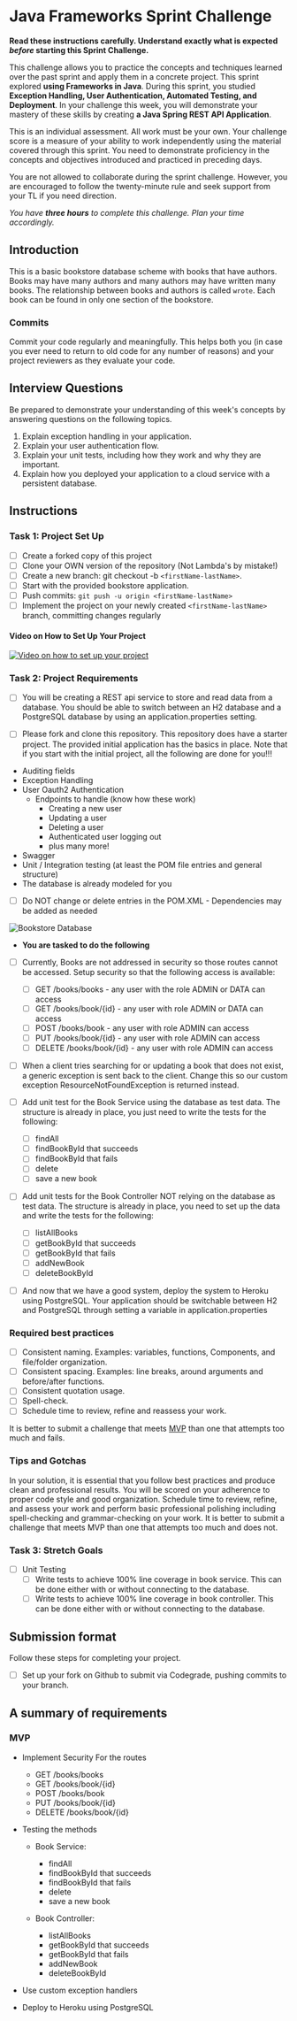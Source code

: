 # Java Frameworks Sprint Challenge

**Read these instructions carefully. Understand exactly what is expected _before_ starting this Sprint Challenge.**

This challenge allows you to practice the concepts and techniques learned over the past sprint and apply them in a concrete project. This sprint explored **using Frameworks in Java**. During this sprint, you studied **Exception Handling, User Authentication, Automated Testing, and Deployment**. In your challenge this week, you will demonstrate your mastery of these skills by creating **a Java Spring REST API Application**.

This is an individual assessment. All work must be your own. Your challenge score is a measure of your ability to work independently using the material covered through this sprint. You need to demonstrate proficiency in the concepts and objectives introduced and practiced in preceding days.

You are not allowed to collaborate during the sprint challenge. However, you are encouraged to follow the twenty-minute rule and seek support from your TL if you need direction.

_You have **three hours** to complete this challenge. Plan your time accordingly._

## Introduction

This is a basic bookstore database scheme with books that have authors. Books may have many authors and many authors may have written many books. The relationship between books and authors is called `wrote`. Each book can be found in only one section of the bookstore. 

### Commits

Commit your code regularly and meaningfully. This helps both you (in case you ever need to return to old code for any number of reasons) and your project reviewers as they evaluate your code.

## Interview Questions

Be prepared to demonstrate your understanding of this week's concepts by answering questions on the following topics.

1. Explain exception handling in your application.
2. Explain your user authentication flow.
3. Explain your unit tests, including how they work and why they are important.
4. Explain how you deployed your application to a cloud service with a persistent database.

## Instructions

### Task 1: Project Set Up

- [ ] Create a forked copy of this project
- [ ] Clone your OWN version of the repository (Not Lambda's by mistake!)
- [ ] Create a new branch: git checkout -b `<firstName-lastName>`.
- [ ] Start with the provided bookstore application.
- [ ] Push commits: `git push -u origin <firstName-lastName>`
- [ ] Implement the project on your newly created `<firstName-lastName>` branch, committing changes regularly

#### Video on How to Set Up Your Project

[![Video on how to set up your project](https://img.youtube.com/vi/Bw55xlQGQoQ/0.jpg)](https://youtu.be/Bw55xlQGQoQ)

### Task 2: Project Requirements

- [ ] You will be creating a REST api service to store and read data from a database. You should be able to switch between an H2 database and a PostgreSQL database by using an application.properties setting.

- [ ] Please fork and clone this repository. This repository does have a starter project. The provided initial application has the basics in place. Note that if you start with the initial project, all the following are done for you!!!

- Auditing fields
- Exception Handling
- User Oauth2 Authentication
  - Endpoints to handle (know how these work)
    - Creating a new user
    - Updating a user
    - Deleting a user
    - Authenticated user logging out
    - plus many more!
- Swagger
- Unit / Integration testing (at least the POM file entries and general structure)
- The database is already modeled for you
- [ ] Do NOT change or delete entries in the POM.XML - Dependencies may be added as needed

![Bookstore Database](bookstoredb.png)

- **You are tasked to do the following**

- [ ] Currently, Books are not addressed in security so those routes cannot be accessed. Setup security so that the following access is available:
  - [ ] GET /books/books - any user with the role ADMIN or DATA can access
  - [ ] GET /books/book/{id} - any user with role ADMIN or DATA can access
  - [ ] POST /books/book - any user with role ADMIN can access
  - [ ] PUT /books/book/{id} - any user with role ADMIN can access
  - [ ] DELETE /books/book/{id} - any user with role ADMIN can access

- [ ] When a client tries searching for or updating a book that does not exist, a generic exception is sent back to the client. Change this so our custom exception ResourceNotFoundException is returned instead.

- [ ] Add unit test for the Book Service using the database as test data. The structure is already in place, you just need to write the tests for the following:
  - [ ] findAll
  - [ ] findBookById that succeeds
  - [ ] findBookById that fails
  - [ ] delete
  - [ ] save a new book

- [ ] Add unit tests for the Book Controller NOT relying on the database as test data. The structure is already in place, you need to set up the data and write the tests for the following:
  - [ ] listAllBooks
  - [ ] getBookById that succeeds
  - [ ] getBookById that fails
  - [ ] addNewBook
  - [ ] deleteBookById

- [ ] And now that we have a good system, deploy the system to Heroku using PostgreSQL. Your application should be switchable between H2 and PostgreSQL through setting a variable in application.properties

### Required best practices

- [ ] Consistent naming. Examples: variables, functions, Components, and file/folder organization.
- [ ] Consistent spacing. Examples: line breaks, around arguments and before/after functions.
- [ ] Consistent quotation usage.
- [ ] Spell-check.
- [ ] Schedule time to review, refine and reassess your work.

It is better to submit a challenge that meets [MVP](https://en.wikipedia.org/wiki/Minimum_viable_product) than one that attempts too much and fails.

### Tips and Gotchas

In your solution, it is essential that you follow best practices and produce clean and professional results. You will be scored on your adherence to proper code style and good organization. Schedule time to review, refine, and assess your work and perform basic professional polishing including spell-checking and grammar-checking on your work. It is better to submit a challenge that meets MVP than one that attempts too much and does not.

### Task 3: Stretch Goals

- [ ] Unit Testing
  - [ ] Write tests to achieve 100% line coverage in book service. This can be done either with or without connecting to the database.
  - [ ] Write tests to achieve 100% line coverage in book controller. This can be done either with or without connecting to the database.

## Submission format

Follow these steps for completing your project.

- [ ] Set up your fork on Github to submit via Codegrade, pushing commits to your <firstName-lastName> branch.

## A summary of requirements

### MVP

- Implement Security For the routes
  - GET /books/books
  - GET /books/book/{id}
  - POST /books/book
  - PUT /books/book/{id}
  - DELETE /books/book/{id}

- Testing the methods

  - Book Service:
    - findAll
    - findBookById that succeeds
    - findBookById that fails
    - delete
    - save a new book

  - Book Controller:
    - listAllBooks
    - getBookById that succeeds
    - getBookById that fails
    - addNewBook
    - deleteBookById

- Use custom exception handlers

- Deploy to Heroku using PostgreSQL
